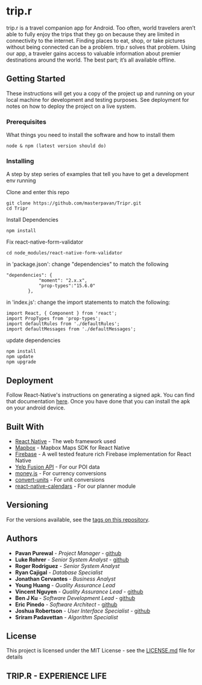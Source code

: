 # trip.r

trip.r is a travel companion app for Android. Too often, world travelers aren’t able to fully enjoy the trips that they go on because they are limited in connectivity to the internet. Finding places to eat, shop, or take pictures without being connected can be a problem. trip.r solves that problem. Using our app, a traveler gains access to valuable information about premier destinations around the world. The best part; it’s all available offline. 

## Getting Started

These instructions will get you a copy of the project up and running on your local machine for development and testing purposes. See deployment for notes on how to deploy the project on a live system.

### Prerequisites

What things you need to install the software and how to install them

```
node & npm (latest version should do)
```

### Installing

A step by step series of examples that tell you have to get a development env running

Clone and enter this repo
```
git clone https://github.com/masterpavan/Tripr.git
cd Tripr
```
Install Dependencies
```
npm install
```
Fix react-native-form-validator
```
cd node_modules/react-native-form-validator
```
in 'package.json':
change "dependencies" to match the following
```
"dependencies": {
 			"moment": "2.x.x",
 			"prop-types":"15.6.0"
 		},
```
in 'index.js':
change the import statements to match the following:
```
import React, { Component } from 'react';
import PropTypes from 'prop-types';
import defaultRules from './defaultRules';
import defaultMessages from './defaultMessages';
```
update dependencies
```
npm install
npm update
npm upgrade
```

## Deployment

Follow React-Native's instructions on generating a signed apk. You can find that documentation [here](https://facebook.github.io/react-native/docs/signed-apk-android.html). Once you have done that you can install the apk on your android device.

## Built With

* [React Native](https://facebook.github.io/react-native/) - The web framework used
* [Mapbox](https://github.com/mapbox/react-native-mapbox-gl) - Mapbox Maps SDK for React Native 
* [Firebase](https://github.com/invertase/react-native-firebase) - A well tested feature rich Firebase implementation for React Native
* [Yelp Fusion API](https://www.yelp.com/developers/documentation/v3) - For our POI data
* [money.js](http://openexchangerates.github.io/money.js/) - For currency conversions
* [convert-units](https://github.com/ben-ng/convert-units) - For unit conversions
* [react-native-calendars](https://github.com/wix/react-native-calendars) - For our planner module

## Versioning

For the versions available, see the [tags on this repository](https://github.com/masterpavan/Tripr/tags). 

## Authors

* **Pavan Purewal** - *Project Manager* - [github](https://github.com/masterpavan)
* **Luke Rohrer** - *Senior System Analyst* - [github](https://github.com/lukerohrerUCSD)
* **Roger Rodriguez** - *Senior System Analyst* 
* **Ryan Cajigal** - *Database Specialist* 
* **Jonathan Cervantes** - *Business Analyst* 
* **Young Huang** - *Quality Assurance Lead* 
* **Vincent Nguyen** - *Quality Assurance Lead* - [github](https://github.com/krebin)
* **Ben J Ku** - *Software Development Lead* - [github](https://github.com/bjku)
* **Eric Pinedo** - *Software Architect* - [github](https://github.com/ericpinedo)
* **Joshua Robertson** - *User Interface Specialist* - [github](https://github.com/jyrobert96)
* **Sriram Padavettan** - *Algorithm Specialist* 

## License

This project is licensed under the MIT License - see the [LICENSE.md](LICENSE.md) file for details

## TRIP.R - EXPERIENCE LIFE
